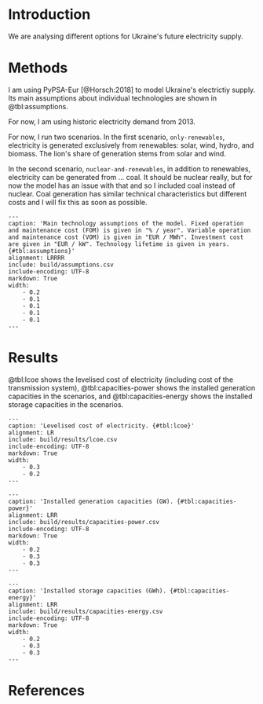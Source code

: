 # Introduction

We are analysing different options for Ukraine's future electricity supply.

# Methods

I am using PyPSA-Eur [@Horsch:2018] to model Ukraine's electrictiy supply. Its main assumptions about individual technologies are shown in @tbl:assumptions.

For now, I am using historic electricity demand from 2013.

For now, I run two scenarios. In the first scenario, `only-renewables`, electricity is generated exclusively from renewables: solar, wind, hydro, and biomass. The lion's share of generation stems from solar and wind.

In the second scenario, `nuclear-and-renewables`, in addition to renewables, electricity can be generated from ... coal. It should be nuclear really, but for now the model has an issue with that and so I included coal instead of nuclear. Coal generation has similar technical characteristics but different costs and I will fix this as soon as possible.

```table
---
caption: 'Main technology assumptions of the model. Fixed operation and maintenance cost (FOM) is given in "% / year". Variable operation and maintenance cost (VOM) is given in "EUR / MWh". Investment cost are given in "EUR / kW". Technology lifetime is given in years. {#tbl:assumptions}'
alignment: LRRRR
include: build/assumptions.csv
include-encoding: UTF-8
markdown: True
width:
    - 0.2
    - 0.1
    - 0.1
    - 0.1
    - 0.1
---
```

# Results

@tbl:lcoe shows the levelised cost of electricity (including cost of the transmission system), @tbl:capacities-power shows the installed generation capacities in the scenarios, and @tbl:capacities-energy shows the installed storage capacities in the scenarios.

```table
---
caption: 'Levelised cost of electricity. {#tbl:lcoe}'
alignment: LR
include: build/results/lcoe.csv
include-encoding: UTF-8
markdown: True
width:
    - 0.3
    - 0.2
---
```

```table
---
caption: 'Installed generation capacities (GW). {#tbl:capacities-power}'
alignment: LRR
include: build/results/capacities-power.csv
include-encoding: UTF-8
markdown: True
width:
    - 0.2
    - 0.3
    - 0.3
---
```

```table
---
caption: 'Installed storage capacities (GWh). {#tbl:capacities-energy}'
alignment: LRR
include: build/results/capacities-energy.csv
include-encoding: UTF-8
markdown: True
width:
    - 0.2
    - 0.3
    - 0.3
---
```

# References
